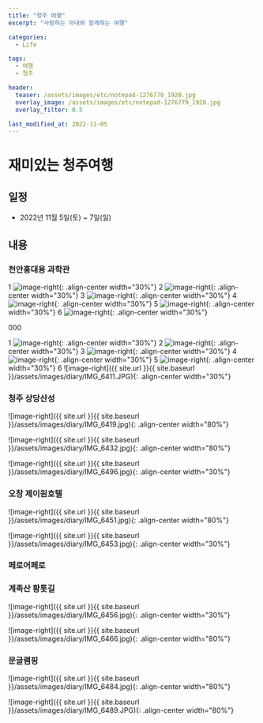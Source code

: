```yaml
---
title: "청주 여행"
excerpt: "사랑하는 아내와 함께하는 여행"

categories:
  - Life

tags:
  - 여행
  - 청주

header:
  teaser: /assets/images/etc/notepad-1276779_1920.jpg
  overlay_image: /assets/images/etc/notepad-1276779_1920.jpg
  overlay_filter: 0.5

last_modified_at: 2022-11-05
---
```


# 재미있는 청주여행

## 일정
- 2022년 11월 5일(토) ~ 7일(일)

## 내용
### 천안홍대용 과학관

1
![image-right](IMG_6411.JPG){: .align-center width="30%"}
2
![image-right](/IMG_6411.JPG){: .align-center width="30%"}
3
![image-right](diary/IMG_6411.JPG){: .align-center width="30%"}
4
![image-right](/diary/IMG_6411.JPG){: .align-center width="30%"}
5
![image-right](images/diary/IMG_6411.JPG){: .align-center width="30%"}
6
![image-right](/images/diary/IMG_6411.JPG){: .align-center width="30%"}



000

1
![image-right](assets/images/diary/IMG_6411.JPG){: .align-center width="30%"}
2
![image-right](/assets/images/diary/IMG_6411.JPG){: .align-center width="30%"}
3
![image-right](./assets/images/diary/IMG_6411.JPG){: .align-center width="30%"}
4
![image-right](../assets/images/diary/IMG_6411.JPG){: .align-center width="30%"}
5
![image-right](../../assets/images/diary/IMG_6411.JPG){: .align-center width="30%"}
6
![image-right]({{ site.url }}{{ site.baseurl }}/assets/images/diary/IMG_6411.JPG){: .align-center width="30%"}


### 청주 상당산성  

![image-right]({{ site.url }}{{ site.baseurl }}/assets/images/diary/IMG_6419.jpg){: .align-center width="80%"}  

![image-right]({{ site.url }}{{ site.baseurl }}/assets/images/diary/IMG_6432.jpg){: .align-center width="80%"}  

![image-right]({{ site.url }}{{ site.baseurl }}/assets/images/diary/IMG_6496.jpg){: .align-center width="30%"}  


### 오창 제이원호텔  

![image-right]({{ site.url }}{{ site.baseurl }}/assets/images/diary/IMG_6451.jpg){: .align-center width="80%"}  

![image-right]({{ site.url }}{{ site.baseurl }}/assets/images/diary/IMG_6453.jpg){: .align-center width="30%"}  


### 페로어페로

### 계족산 황톳길  

![image-right]({{ site.url }}{{ site.baseurl }}/assets/images/diary/IMG_6456.jpg){: .align-center width="30%"}  

![image-right]({{ site.url }}{{ site.baseurl }}/assets/images/diary/IMG_6466.jpg){: .align-center width="80%"}  


### 문글램핑  

![image-right]({{ site.url }}{{ site.baseurl }}/assets/images/diary/IMG_6484.jpg){: .align-center width="80%"}  

![image-right]({{ site.url }}{{ site.baseurl }}/assets/images/diary/IMG_6489.JPG){: .align-center width="80%"}  



